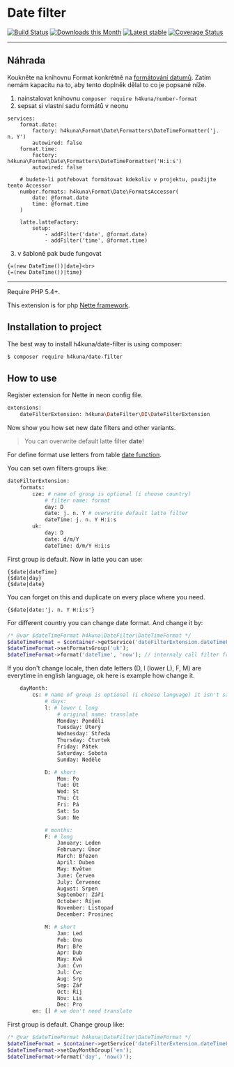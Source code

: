 Date filter
==========
[![Build Status](https://travis-ci.org/h4kuna/date-filter.svg?branch=master)](https://travis-ci.org/h4kuna/date-filter)
[![Downloads this Month](https://img.shields.io/packagist/dm/h4kuna/date-filter.svg)](https://packagist.org/packages/h4kuna/date-filter)
[![Latest stable](https://img.shields.io/packagist/v/h4kuna/date-filter.svg)](https://packagist.org/packages/h4kuna/date-filter)
[![Coverage Status](https://coveralls.io/repos/github/h4kuna/date-filter/badge.svg?branch=master)](https://coveralls.io/github/h4kuna/date-filter?branch=master)

----

## Náhrada

Koukněte na knihovnu Format konkrétně na [formátování datumů](https://github.com/h4kuna/number-format#date). Zatím nemám kapacitu na to, aby tento doplněk dělal to co je popsané níže.

1. nainstalovat knihovnu `composer require h4kuna/number-format`
2. sepsat si vlastní sadu formátů v neonu

```neon
services:
	format.date:
		factory: h4kuna\Format\Date\Formatters\DateTimeFormatter('j. n. Y')
		autowired: false
	format.time:
		factory: h4kuna\Format\Date\Formatters\DateTimeFormatter('H:i:s')
		autowired: false

	# budete-li potřebovat formátovat kdekoliv v projektu, použijte tento Accessor
	number.formats: h4kuna\Format\Date\FormatsAccessor(
		date: @format.date
		time: @format.time
	)

	latte.latteFactory:
		setup:
			- addFilter('date', @format.date)
			- addFilter('time', @format.time)
```
3. v šabloně pak bude fungovat
```latte
{=(new DateTime())|date}<br>
{=(new DateTime())|time}
```

----

Require PHP 5.4+.

This extension is for php [Nette framework](//github.com/nette/nette).

Installation to project
-----------------------
The best way to install h4kuna/date-filter is using composer:
```sh
$ composer require h4kuna/date-filter
```

How to use
-----------
Register extension for Nette in neon config file.
```sh
extensions:
    dateFilterExtension: h4kuna\DateFilter\DI\DateFilterExtension
```
Now show you how set new date filters and other variants.

> You can overwrite default latte filter **date**!

For define format use letters from table [date function](http://php.net/manual/en/function.date.php#refsect1-function.date-parameters).

You can set own filters groups like:
```sh
dateFilterExtension:
	formats:
		cze: # name of group is optional (i choose country)
			# filter name: format
			day: D
			date: j. n. Y # overwrite default latte filter
			dateTime: j. n. Y H:i:s
		uk:
			day: D
			date: d/m/Y
			dateTime: d/m/Y H:i:s
```
First group is default. Now in latte you can use:
```
{$date|dateTime}
{$date|day}
{$date|date}
```

You can forget on this and duplicate on every place where you need.
```
{$date|date:'j. n. Y H:i:s'}
```

For different country you can change date format. And change it by:
```php
/* @var $dateTimeFormat h4kuna\DateFilter\DateTimeFormat */
$dateTimeFormat = $container->getService('dateFilterExtension.dateTimeFormat');
$dateTimeFormat->setFormatsGroup('uk');
$dateTimeFormat->format('dateTime', 'now'); // internaly call filter from latte
```

If you don't change locale, then date letters (D, l (lower L), F, M) are everytime in english language, ok here is example how change it.

```sh
	dayMonth:
		cs: # name of group is optional (i choose language) it isn't same group above
			# days:
			l: # lower L long
				# original name: translate
				Monday: Pondělí
				Tuesday: Úterý
				Wednesday: Středa
				Thursday: Čtvrtek
				Friday: Pátek
				Saturday: Sobota
				Sunday: Neděle

			D: # short
				Mon: Po
				Tue: Út
				Wed: St
				Thu: Čt
				Fri: Pá
				Sat: So
				Sun: Ne

			# months:
			F: # long
				January: Leden
				February: Únor
				March: Březen
				April: Duben
				May: Květen
				June: Červen
				July: Červenec
				August: Srpen
				September: Září
				October: Říjen
				November: Listopad
				December: Prosinec

			M: # short
				Jan: Led
				Feb: Úno
				Mar: Bře
				Apr: Dub
				May: Kvě
				Jun: Čvn
				Jul: Čvc
				Aug: Srp
				Sep: Zář
				Oct: Říj
				Nov: Lis
				Dec: Pro
		en: [] # we don't need translate
```
First group is default. Change group like:
```php
/* @var $dateTimeFormat h4kuna\DateFilter\DateTimeFormat */
$dateTimeFormat = $container->getService('dateFilterExtension.dateTimeFormat');
$dateTimeFormat->setDayMonthGroup('en');
$dateTimeFormat->format('day', 'now()');
```

